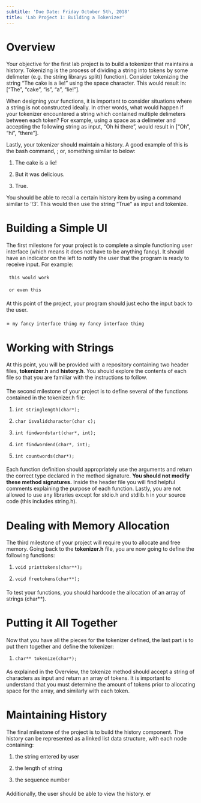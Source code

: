 ```yaml
---
subtitle: 'Due Date: Friday October 5th, 2018'
title: 'Lab Project 1: Building a Tokenizer'
---
```


Overview
========

#### 

Your objective for the first lab project is to build a tokenizer that
maintains a history. Tokenizing is the process of dividing a string into
tokens by some delimeter (e.g. the string librarys split() function).
Consider tokenizing the string “The cake is a lie!” using the space
character. This would result in: \[“The”, “cake”, “is”, “a”, “lie!”\].

When designing your functions, it is important to consider situations
where a string is not constructed ideally. In other words, what would
happen if your tokenizer encountered a string which contained multiple
delimeters between each token? For example, using a space as a delimeter
and accepting the following string as input, “Oh hi there”, would result
in \[“Oh”, “hi”, “there”\].

Lastly, your tokenizer should maintain a history. A good example of this
is the bash command, ; or, something similar to below:

1.  The cake is a lie!

2.  But it was delicious.

3.  True.

You should be able to recall a certain history item by using a command
similar to ’!3’. This would then use the string “True” as input and
tokenize.

Building a Simple UI
====================

#### 

The first milestone for your project is to complete a simple functioning
user interface (which means it does not have to be anything fancy). It
should have an indicator on the left to notify the user that the program
is ready to receive input. For example:

#### 

` this would work`

#### 

` or even this`

#### 

At this point of the project, your program should just echo the input
back to the user.

#### 

=` my fancy interface thing my fancy interface thing`

Working with Strings
====================

#### 

At this point, you will be provided with a repository containing two
header files, **tokenizer.h** and **history.h**. You should explore the
contents of each file so that you are familiar with the instructions to
follow.

#### 

The second milestone of your project is to define several of the
functions contained in the tokenizer.h file:

1.  `int stringlength(char*);`

2.  `char isvalidcharacter(char c);`

3.  `int findwordstart(char*, int);`

4.  `int findwordend(char*, int);`

5.  `int countwords(char*);`

#### 

Each function definition should appropriately use the arguments and
return the correct type declared in the method signature. **You should
not modify these method signatures.** Inside the header file you will
find helpful comments explaining the purpose of each function. Lastly,
you are not allowed to use any libraries except for stdio.h and stdlib.h
in your source code (this includes string.h).

Dealing with Memory Allocation
==============================

#### 

The third milestone of your project will require you to allocate and
free memory. Going back to the **tokenizer.h** file, you are now going
to define the following functions:

1.  `void printtokens(char**);`

2.  `void freetokens(char**);`

#### 

To test your functions, you should hardcode the allocation of an array
of strings (char\*\*).

Putting it All Together
=======================

#### 

Now that you have all the pieces for the tokenizer defined, the last
part is to put them together and define the tokenizer:

1.  `char** tokenize(char*);`

#### 

As explained in the Overview, the tokenize method should accept a string
of characters as input and return an array of tokens. It is important to
understand that you must determine the amount of tokens prior to
allocating space for the array, and similarly with each token.

Maintaining History
===================

#### 

The final milestone of the project is to build the history component.
The history can be represented as a linked list data structure, with
each node containing:

1.  the string entered by user

2.  the length of string

3.  the sequence number

#### 

Additionally, the user should be able to view the history.
er
